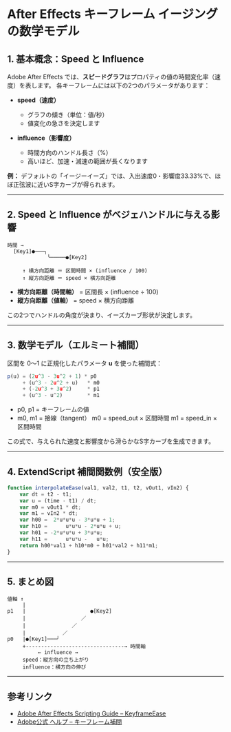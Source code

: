# After Effects キーフレーム イージングの数学モデル

## 1. 基本概念：Speed と Influence

Adobe After Effects では、**スピードグラフ**はプロパティの値の時間変化率（速度）を表します。
各キーフレームには以下の2つのパラメータがあります：

* **speed（速度）**

  * グラフの傾き（単位：値/秒）
  * 値変化の急さを決定します
* **influence（影響度）**

  * 時間方向のハンドル長さ（%）
  * 高いほど、加速・減速の範囲が長くなります

**例：**
デフォルトの「イージーイーズ」では、入出速度0・影響度33.33%で、ほぼ正弦波に近いS字カーブが得られます。

---

## 2. Speed と Influence がベジェハンドルに与える影響

```
時間 →
  [Key1]●───╮
             ╰─────●[Key2]

     ↑ 横方向距離 ＝ 区間時間 × (influence / 100)
     ↑ 縦方向距離 ＝ speed × 横方向距離
```

* **横方向距離（時間軸）** = 区間長 × (influence ÷ 100)
* **縦方向距離（値軸）** = speed × 横方向距離

この2つでハンドルの角度が決まり、イーズカーブ形状が決定します。

---

## 3. 数学モデル（エルミート補間）

区間を 0〜1 に正規化したパラメータ **u** を使った補間式：

```jsx
p(u) = (2u^3 - 3u^2 + 1) * p0 
     + (u^3 - 2u^2 + u)   * m0
     + (-2u^3 + 3u^2)     * p1
     + (u^3 - u^2)        * m1
```

* p0, p1 = キーフレームの値
* m0, m1 = 接線（tangent）
  m0 = speed\_out × 区間時間
  m1 = speed\_in  × 区間時間

この式で、与えられた速度と影響度から滑らかなS字カーブを生成できます。

---

## 4. ExtendScript 補間関数例（安全版）

```jsx
function interpolateEase(val1, val2, t1, t2, vOut1, vIn2) {
    var dt = t2 - t1;
    var u = (time - t1) / dt; 
    var m0 = vOut1 * dt;
    var m1 = vIn2 * dt;
    var h00 =  2*u*u*u - 3*u*u + 1;
    var h10 =      u*u*u - 2*u*u + u;
    var h01 = -2*u*u*u + 3*u*u;
    var h11 =      u*u*u -   u*u;
    return h00*val1 + h10*m0 + h01*val2 + h11*m1;
}
```

---

## 5. まとめ図

```
値軸 ↑
     |
p1   |                     ●[Key2]
     |                  ／
     |               ／
     |            ／
p0   |●[Key1]───╯
     +--------------------------------→ 時間軸
          ← influence → 
     speed：縦方向の立ち上がり
     influence：横方向の伸び
```

---

## 参考リンク

* [Adobe After Effects Scripting Guide – KeyframeEase](https://ae-scripting.docsforadobe.dev/other/keyframeease.html)
* [Adobe公式 ヘルプ – キーフレーム補間](https://helpx.adobe.com/jp/after-effects/using/keyframe-interpolation.html)

